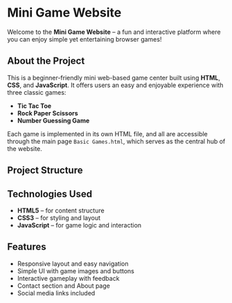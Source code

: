 #  Mini Game Website

Welcome to the **Mini Game Website** – a fun and interactive platform where you can enjoy simple yet entertaining browser games!

##  About the Project

This is a beginner-friendly mini web-based game center built using **HTML**, **CSS**, and **JavaScript**. It offers users an easy and enjoyable experience with three classic games:

- **Tic Tac Toe**
- **Rock Paper Scissors**
- **Number Guessing Game**

Each game is implemented in its own HTML file, and all are accessible through the main page `Basic Games.html`, which serves as the central hub of the website.

##  Project Structure


##  Technologies Used

- **HTML5** – for content structure  
- **CSS3** – for styling and layout  
- **JavaScript** – for game logic and interaction

##  Features

- Responsive layout and easy navigation
- Simple UI with game images and buttons
- Interactive gameplay with feedback
- Contact section and About page
- Social media links included

